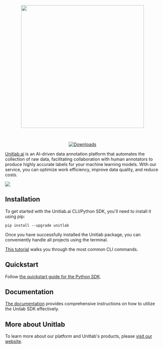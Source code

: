 <p align="center"> 
    <br>
        <img src="assets/logo.png" width="400"/>
    <br>
<p>
<br>
<p align="center">
    <a href="https://github.com/teamunitlab/unitlab-sdk">
        <img alt="Downloads" src="https://img.shields.io/pypi/dm/unitlab">
    </a>
</p>

[Unitlab.ai](https://unitlab.ai/) is an AI-driven data annotation platform that automates the collection of raw data, facilitating collaboration with human annotators to produce highly accurate labels for your machine learning models. With our service, you can optimize work efficiency, improve data quality, and reduce costs.

![](https://github.com/teamunitlab/unitlab-sdk/blob/main/assets/unitlabDoc.png)

## Installation
To get started with the Unitlab.ai CLI/Python SDK, you'll need to install it using pip:

`pip install --upgrade unitlab`

Once you have successfully installed the Unitlab package, you can conveniently handle all projects using the terminal.

[This tutorial](https://docs.unitlab.ai/cli-python-sdk/cli) walks you through the most common CLI commands.

## Quickstart 
Follow [the quickstart guide for the Python SDK](https://docs.unitlab.ai/cli-python-sdk/python-sdk).


## Documentation 
[The documentation](https://docs.unitlab.ai/) provides comprehensive instructions on how to utilize the Unilab SDK effectively.


## More about Unitlab
To learn more about our platform and Unitlab's products, please [visit our website](https://unitlab.ai/).

